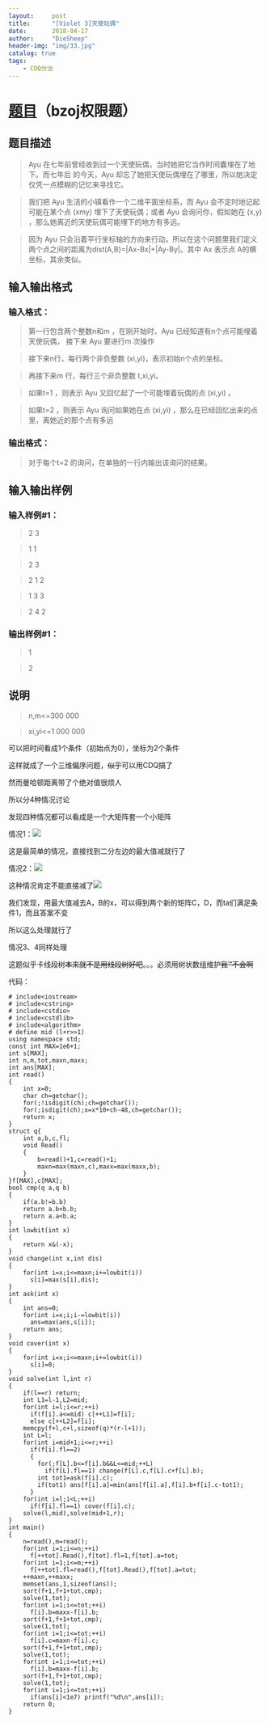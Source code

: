 ```yaml
---
layout:     post
title:      "[Violet 3]天使玩偶"
date:       2018-04-17
author:     "DieSheep"
header-img: "img/33.jpg"
catalog: true
tags:
    - CDQ分治
---
```

# [题目](https://www.luogu.org/problemnew/show/P4169)（bzoj权限题）
## 题目描述
>Ayu 在七年前曾经收到过一个天使玩偶，当时她把它当作时间囊埋在了地下。而七年后 的今天，Ayu 却忘了她把天使玩偶埋在了哪里，所以她决定仅凭一点模糊的记忆来寻找它。

>我们把 Ayu 生活的小镇看作一个二维平面坐标系，而 Ayu 会不定时地记起可能在某个点 (xmy) 埋下了天使玩偶；或者 Ayu 会询问你，假如她在 (x,y) ，那么她离近的天使玩偶可能埋下的地方有多远。

>因为 Ayu 只会沿着平行坐标轴的方向来行动，所以在这个问题里我们定义两个点之间的距离为dist(A,B)=|Ax-Bx|+|Ay-By|。其中 Ax 表示点 A的横坐标，其余类似。

## 输入输出格式
### 输入格式：
>第一行包含两个整数n和m ，在刚开始时，Ayu 已经知道有n个点可能埋着天使玩偶， 接下来 Ayu 要进行m 次操作

>接下来n行，每行两个非负整数 (xi,yi)，表示初始n个点的坐标。

>再接下来m 行，每行三个非负整数 t,xi,yi。

>如果t=1 ，则表示 Ayu 又回忆起了一个可能埋着玩偶的点 (xi,yi) 。

>如果t=2 ，则表示 Ayu 询问如果她在点 (xi,yi) ，那么在已经回忆出来的点里，离她近的那个点有多远

### 输出格式：
>对于每个t=2 的询问，在单独的一行内输出该询问的结果。

## 输入输出样例
### 输入样例#1： 
>2 3 

>1 1 

>2 3 

>2 1 2 

>1 3 3 

>2 4 2

### 输出样例#1： 
>1 

>2

## 说明
>n,m<=300 000

>xi,yi<=1 000 000

可以把时间看成1个条件（初始点为0），坐标为2个条件

这样就成了一个三维偏序问题，~~似乎~~可以用CDQ搞了

然而曼哈顿距离带了个绝对值很烦人

所以分4种情况讨论

发现四种情况都可以看成是一个大矩阵套一个小矩阵

情况1：![](/img/study/angel1.png)

这是最简单的情况，直接找到二分左边的最大值减就行了

情况2：![](/img/study/angel2.png)

这种情况肯定不能直接减了![](/img/study/angel3.png)

我们发现，用最大值减去A，B的x，可以得到两个新的矩阵C，D，而ta们满足条件1，而且答案不变

所以这么处理就行了

情况3、4同样处理

这题似乎卡线段树~~本来就不是用线段树好吧~~。。。必须用树状数组维护~~我™不会啊~~

代码：
```
# include<iostream>
# include<cstring>
# include<cstdio>
# include<cstdlib>
# include<algorithm> 
# define mid (l+r>>1)
using namespace std;
const int MAX=1e6+1;
int s[MAX];
int n,m,tot,maxn,maxx;
int ans[MAX];
int read()
{
	int x=0;
	char ch=getchar();
	for(;!isdigit(ch);ch=getchar());
	for(;isdigit(ch);x=x*10+ch-48,ch=getchar());
	return x;
}
struct q{
	int a,b,c,fl;
	void Read()
	{
		b=read()+1,c=read()+1;
		maxn=max(maxn,c),maxx=max(maxx,b);
	}
}f[MAX],c[MAX];
bool cmp(q a,q b)
{
	if(a.b!=b.b)
	return a.b<b.b;
	return a.a<b.a;
}
int lowbit(int x)
{
	return x&(-x);
}
void change(int x,int dis)
{
	for(int i=x;i<=maxn;i+=lowbit(i))
	  s[i]=max(s[i],dis);
}
int ask(int x)
{
	int ans=0;
	for(int i=x;i;i-=lowbit(i))
	  ans=max(ans,s[i]);
	return ans;
}
void cover(int x)
{
	for(int i=x;i<=maxn;i+=lowbit(i))
	  s[i]=0;
}
void solve(int l,int r)
{
	if(l==r) return;
	int L1=l-1,L2=mid;
	for(int i=l;i<=r;++i)
	  if(f[i].a<=mid) c[++L1]=f[i];
	  else c[++L2]=f[i];
	memcpy(f+l,c+l,sizeof(q)*(r-l+1));
	int L=l;
	for(int i=mid+1;i<=r;++i)
	  if(f[i].fl==2)
	  {
	  	for(;f[L].b<=f[i].b&&L<=mid;++L)
	  	  if(f[L].fl==1) change(f[L].c,f[L].c+f[L].b);
	  	int tot1=ask(f[i].c);
		if(tot1) ans[f[i].a]=min(ans[f[i].a],f[i].b+f[i].c-tot1);
	  }
	for(int i=l;i<L;++i)
	  if(f[i].fl==1) cover(f[i].c);
	solve(l,mid),solve(mid+1,r);
}
int main()
{
	n=read(),m=read();
	for(int i=1;i<=n;++i)
	  f[++tot].Read(),f[tot].fl=1,f[tot].a=tot;
	for(int i=1;i<=m;++i)
	  f[++tot].fl=read(),f[tot].Read(),f[tot].a=tot;
	++maxn,++maxx;
	memset(ans,1,sizeof(ans));
	sort(f+1,f+1+tot,cmp);
	solve(1,tot);
	for(int i=1;i<=tot;++i)
	  f[i].b=maxx-f[i].b;
	sort(f+1,f+1+tot,cmp);
	solve(1,tot);
	for(int i=1;i<=tot;++i)
	  f[i].c=maxn-f[i].c;
	sort(f+1,f+1+tot,cmp);
	solve(1,tot);
	for(int i=1;i<=tot;++i)
	  f[i].b=maxx-f[i].b;
	sort(f+1,f+1+tot,cmp);
	solve(1,tot);
	for(int i=1;i<=tot;++i)
	  if(ans[i]<1e7) printf("%d\n",ans[i]);
	return 0;
}
```
